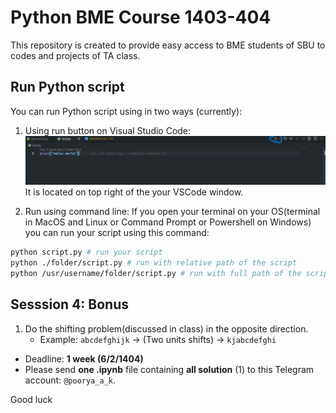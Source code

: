 # Python BME Course 1403-404

This repository is created to provide easy access to BME students of SBU to codes and projects of TA class.

## Run Python script

You can run Python script using in two ways (currently):

1. Using run button on Visual Studio Code: ![alt text](./docs/images/run_vscode.png) It is located on top right of the your VSCode window.

2. Run using command line: If you open your terminal on your OS(terminal in MacOS and Linux or Command Prompt or Powershell on Windows) you can run your script using this command:

```bash
python script.py # run your script
python ./folder/script.py # run with relative path of the script
python /usr/username/folder/script.py # run with full path of the script
```

## Sesssion 4: Bonus

1. Do the shifting problem(discussed in class) in the opposite direction.
    * Example: `abcdefghijk` → (Two units shifts) → `kjabcdefghi`

* Deadline: **1 week (6/2/1404)**
* Please send **one .ipynb** file containing **all solution** (1) to this Telegram account: `@poorya_a_k`.

Good luck

